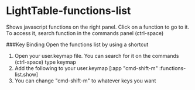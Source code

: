 # LightTable-functions-list
Shows javascript functions on the right panel. Click on a function to go to it. To access it, search function in the commands panel (ctrl-space)

###Key Binding
Open the functions list by using a shortcut  
1. Open your user.keymap file. You can search for it on the commands (ctrl-space) type keymap
2. Add the following to your user.keymap  [:app "cmd-shift-m" :functions-list.show]  
3. You can change "cmd-shift-m" to whatever keys you want
